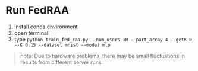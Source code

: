 # Run FedRAA
1. install conda environment
2. open terminal
3. type `python train_fed_raa.py --num_users 10 --part_array 4 --getK 0 --K 0.15 --dataset mnist --model mlp`

> note: Due to hardware problems, there may be small fluctuations in results from different server runs.